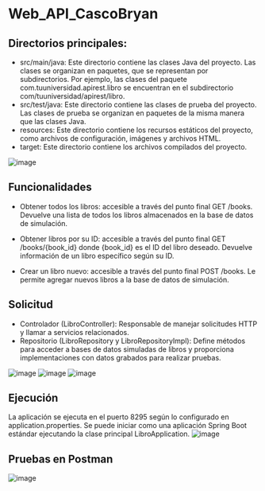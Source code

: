 # Web_API_CascoBryan
## Directorios principales:
- src/main/java: Este directorio contiene las clases Java del proyecto. Las clases se organizan en paquetes, que se representan por subdirectorios. Por ejemplo, las clases del paquete com.tuuniversidad.apirest.libro se encuentran en el subdirectorio com/tuuniversidad/apirest/libro.
- src/test/java: Este directorio contiene las clases de prueba del proyecto. Las clases de prueba se organizan en paquetes de la misma manera que las clases Java.
- resources: Este directorio contiene los recursos estáticos del proyecto, como archivos de configuración, imágenes y archivos HTML.
- target: Este directorio contiene los archivos compilados del proyecto.

 ![image](https://github.com/123bry/Web_API_CascoBryan/assets/99741524/60ba78a4-47ae-4194-bc97-fab4b08159b0) 

## Funcionalidades

- Obtener todos los libros: accesible a través del punto final GET /books. Devuelve una lista de todos los libros almacenados en la base de datos de simulación.

- Obtener libros por su ID: accesible a través del punto final GET /books/{book_id} donde {book_id} es el ID del libro deseado. Devuelve información de un libro específico según su ID.

- Crear un libro nuevo: accesible a través del punto final POST /books. Le permite agregar nuevos libros a la base de datos de simulación.

## Solicitud

- Controlador (LibroController): Responsable de manejar solicitudes HTTP y llamar a servicios relacionados.
- Repositorio (LibroRepository y LibroRepositoryImpl): Define métodos para acceder a bases de datos simuladas de libros y proporciona implementaciones con datos grabados para realizar pruebas.

![image](https://github.com/123bry/Web_API_CascoBryan/assets/99741524/c1e5b752-6f31-45d7-8dda-017fd81bfb89) 
![image](https://github.com/123bry/Web_API_CascoBryan/assets/99741524/622dfee7-1fd0-4057-a563-18c892eb5eca)
![image](https://github.com/123bry/Web_API_CascoBryan/assets/99741524/631f8828-4a26-460d-9f75-aa5466e721c7)


## Ejecución

La aplicación se ejecuta en el puerto 8295 según lo configurado en application.properties. Se puede iniciar como una aplicación Spring Boot estándar ejecutando la clase principal LibroApplication. 
![image](https://github.com/123bry/Web_API_CascoBryan/assets/99741524/58799288-168f-4ebd-9e48-c18cf7442cf1)


## Pruebas en Postman
![image](https://github.com/123bry/Web_API_CascoBryan/assets/99741524/ddaf161a-5ad4-47d4-bcc1-008913bf799b)



